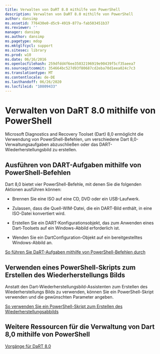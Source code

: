 ```yaml
---
title: Verwalten von DaRT 8.0 mithilfe von PowerShell
description: Verwalten von DaRT 8.0 mithilfe von PowerShell
author: dansimp
ms.assetid: 776430e0-d5c9-4919-877a-fab503451b37
ms.reviewer: ''
manager: dansimp
ms.author: dansimp
ms.pagetype: mdop
ms.mktglfcycl: support
ms.sitesec: library
ms.prod: w10
ms.date: 06/16/2016
ms.openlocfilehash: 259dfdd4f6ee35032196919e90439f5cf35aeea7
ms.sourcegitcommit: 354664bc527d93f80687cd2eba70d1eea024c7c3
ms.translationtype: MT
ms.contentlocale: de-DE
ms.lasthandoff: 06/26/2020
ms.locfileid: "10809433"
---
```

# Verwalten von DaRT 8.0 mithilfe von PowerShell


Microsoft Diagnostics and Recovery Toolset (Dart) 8,0 ermöglicht die Verwendung von PowerShell-Befehlen, um verschiedene Dart 8,0-Verwaltungsaufgaben abzuschließen oder das DART-Wiederherstellungsbild zu erstellen.

## Ausführen von DART-Aufgaben mithilfe von PowerShell-Befehlen


Dart 8,0 bietet vier PowerShell-Befehle, mit denen Sie die folgenden Aktionen ausführen können:

-   Brennen Sie eine ISO auf eine CD, DVD oder ein USB-Laufwerk.

-   Zulassen, dass die Quell-WIM-Datei, die ein DART-Bild enthält, in eine ISO-Datei konvertiert wird.

-   Erstellen Sie ein DART-Konfigurationsobjekt, das zum Anwenden eines Dart-Toolsets auf ein Windows-Abbild erforderlich ist.

-   Wenden Sie ein DartConfiguration-Objekt auf ein bereitgestelltes Windows-Abbild an.

[So führen Sie DaRT-Aufgaben mithilfe von PowerShell-Befehlen durch](how-to-perform-dart-tasks-by-using-powershell-commands-dart-8.md)

## Verwenden eines PowerShell-Skripts zum Erstellen des Wiederherstellungs Bilds


Anstatt den Dart-Wiederherstellungsbild-Assistenten zum Erstellen des Wiederherstellungs Bilds zu verwenden, können Sie ein PowerShell-Skript verwenden und die gewünschten Parameter angeben.

[So verwenden Sie ein PowerShell-Skript zum Erstellen des Wiederherstellungsabbilds](how-to-use-a-powershell-script-to-create-the-recovery-image-dart-8.md)

## Weitere Ressourcen für die Verwaltung von Dart 8,0 mithilfe von PowerShell


[Vorgänge für DaRT 8.0](operations-for-dart-80-dart-8.md)

 

 





